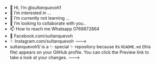 - 👋 Hi, I’m *@sultanquevoh1*
- 👀 I’m interested in ...
- 🌱 I’m currently not learning ...
- 💞️ I’m looking to collaborate with you..
- 📫 How to reach me Whatsapp 0769872864
- 💞️ Facebook.com/sultanquevoh
- ✨ Instagram.com/sultanquevoh
--->
- sultanquevoh1/ is a ✨ special ✨ repository because its `README.md` (this file) appears on your GitHub profile.
You can click the Preview link to take a look at your changes.
--->
